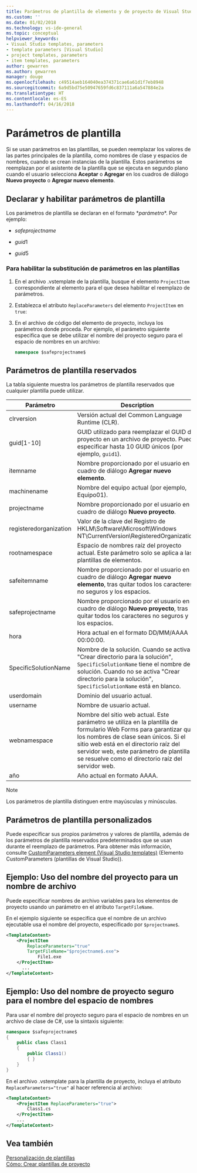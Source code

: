 ```yaml
---
title: Parámetros de plantilla de elemento y de proyecto de Visual Studio | Microsoft Docs
ms.custom: ''
ms.date: 01/02/2018
ms.technology: vs-ide-general
ms.topic: conceptual
helpviewer_keywords:
- Visual Studio templates, parameters
- template parameters [Visual Studio]
- project templates, parameters
- item templates, parameters
author: gewarren
ms.author: gewarren
manager: douge
ms.openlocfilehash: c49514aeb164040ea374371cae6a61d1f7eb8948
ms.sourcegitcommit: 6a9d5bd75e50947659fd6c837111a6a547884e2a
ms.translationtype: HT
ms.contentlocale: es-ES
ms.lasthandoff: 04/16/2018
---
```

# <a name="template-parameters"></a>Parámetros de plantilla

Si se usan parámetros en las plantillas, se pueden reemplazar los valores de las partes principales de la plantilla, como nombres de clase y espacios de nombres, cuando se crean instancias de la plantilla. Estos parámetros se reemplazan por el asistente de la plantilla que se ejecuta en segundo plano cuando el usuario selecciona **Aceptar** o **Agregar** en los cuadros de diálogo **Nuevo proyecto** o **Agregar nuevo elemento**.

## <a name="declaring-and-enabling-template-parameters"></a>Declarar y habilitar parámetros de plantilla

Los parámetros de plantilla se declaran en el formato $*parámetro*$. Por ejemplo:

- $safeprojectname$

- $guid1$

- $guid5$

### <a name="to-enable-parameter-substitution-in-templates"></a>Para habilitar la substitución de parámetros en las plantillas

1. En el archivo .vstemplate de la plantilla, busque el elemento `ProjectItem` correspondiente al elemento para el que desea habilitar el reemplazo de parámetros.

1. Establezca el atributo `ReplaceParameters` del elemento `ProjectItem` en `true`:

1. En el archivo de código del elemento de proyecto, incluya los parámetros donde proceda. Por ejemplo, el parámetro siguiente especifica que se debe utilizar el nombre del proyecto seguro para el espacio de nombres en un archivo:

    ```csharp
    namespace $safeprojectname$
    ```

## <a name="reserved-template-parameters"></a>Parámetros de plantilla reservados

La tabla siguiente muestra los parámetros de plantilla reservados que cualquier plantilla puede utilizar.

|Parámetro|Description|
|---------------|-----------------|
|clrversion|Versión actual del Common Language Runtime (CLR).|
|guid[1-10]|GUID utilizado para reemplazar el GUID del proyecto en un archivo de proyecto. Puede especificar hasta 10 GUID únicos (por ejemplo, `guid1`).|
|itemname|Nombre proporcionado por el usuario en el cuadro de diálogo **Agregar nuevo elemento**.|
|machinename|Nombre del equipo actual (por ejemplo, Equipo01).|
|projectname|Nombre proporcionado por el usuario en el cuadro de diálogo **Nuevo proyecto**.|
|registeredorganization|Valor de la clave del Registro de HKLM\Software\Microsoft\Windows NT\CurrentVersion\RegisteredOrganization.|
|rootnamespace|Espacio de nombres raíz del proyecto actual. Este parámetro solo se aplica a las plantillas de elementos.|
|safeitemname|Nombre proporcionado por el usuario en el cuadro de diálogo **Agregar nuevo elemento**, tras quitar todos los caracteres no seguros y los espacios.|
|safeprojectname|Nombre proporcionado por el usuario en el cuadro de diálogo **Nuevo proyecto**, tras quitar todos los caracteres no seguros y los espacios.|
|hora|Hora actual en el formato DD/MM/AAAA 00:00:00.|
|SpecificSolutionName|Nombre de la solución. Cuando se activa "Crear directorio para la solución", `SpecificSolutionName` tiene el nombre de la solución. Cuando no se activa "Crear directorio para la solución", `SpecificSolutionName` está en blanco.|
|userdomain|Dominio del usuario actual.|
|username|Nombre de usuario actual.|
|webnamespace|Nombre del sitio web actual. Este parámetro se utiliza en la plantilla de formulario Web Forms para garantizar que los nombres de clase sean únicos. Si el sitio web está en el directorio raíz del servidor web, este parámetro de plantilla se resuelve como el directorio raíz del servidor web.|
|año|Año actual en formato AAAA.|

> [!NOTE]
> Los parámetros de plantilla distinguen entre mayúsculas y minúsculas.

## <a name="custom-template-parameters"></a>Parámetros de plantilla personalizados

Puede especificar sus propios parámetros y valores de plantilla, además de los parámetros de plantilla reservados predeterminados que se usan durante el reemplazo de parámetros. Para obtener más información, consulte [CustomParameters element (Visual Studio templates)](../extensibility/customparameters-element-visual-studio-templates.md) (Elemento CustomParameters (plantillas de Visual Studio)).

## <a name="example-using-the-project-name-for-a-file-name"></a>Ejemplo: Uso del nombre del proyecto para un nombre de archivo

Puede especificar nombres de archivo variables para los elementos de proyecto usando un parámetro en el atributo `TargetFileName`.

En el ejemplo siguiente se especifica que el nombre de un archivo ejecutable usa el nombre del proyecto, especificado por `$projectname$`.

```xml
<TemplateContent>
    <ProjectItem
        ReplaceParameters="true"
        TargetFileName="$projectname$.exe">
            File1.exe
    </ProjectItem>
      ...
</TemplateContent>
```

## <a name="example-using-the-safe-project-name-for-the-namespace-name"></a>Ejemplo: Uso del nombre de proyecto seguro para el nombre del espacio de nombres

Para usar el nombre del proyecto seguro para el espacio de nombres en un archivo de clase de C#, use la sintaxis siguiente:

```csharp
namespace $safeprojectname$
{
    public class Class1
    {
        public Class1()
        { }
    }
}
```

En el archivo .vstemplate para la plantilla de proyecto, incluya el atributo `ReplaceParameters="true"` al hacer referencia al archivo:

```xml
<TemplateContent>
    <ProjectItem ReplaceParameters="true">
        Class1.cs
    </ProjectItem>
    ...
</TemplateContent>
```

## <a name="see-also"></a>Vea también

[Personalización de plantillas](../ide/customizing-project-and-item-templates.md)  
[Cómo: Crear plantillas de proyecto](../ide/how-to-create-project-templates.md)